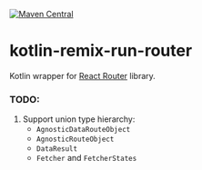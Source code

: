 [![Maven Central](https://img.shields.io/maven-central/v/org.jetbrains.kotlin-wrappers/kotlin-remix-run-router)](https://mvnrepository.com/artifact/org.jetbrains.kotlin-wrappers/kotlin-remix-run-router)

# kotlin-remix-run-router

Kotlin wrapper for [React Router](https://remix.run/docs/en/v1/other-api/react-router) library.

### TODO:

1) Support union type hierarchy:
    * `AgnosticDataRouteObject`
    * `AgnosticRouteObject`
    * `DataResult`
    * `Fetcher` and `FetcherStates`

